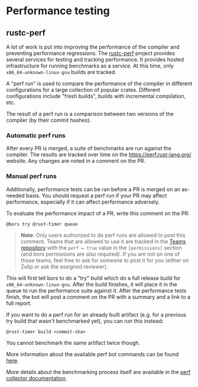 # Performance testing

## rustc-perf

A lot of work is put into improving the performance of the compiler and
preventing performance regressions.
The [rustc-perf](https://github.com/rust-lang/rustc-perf) project provides
several services for testing and tracking performance.
It provides hosted infrastructure for running benchmarks as a service.
At this time, only `x86_64-unknown-linux-gnu` builds are tracked.

A "perf run" is used to compare the performance of the compiler in different
configurations for a large collection of popular crates.
Different configurations include "fresh builds", builds with incremental compilation, etc.

The result of a perf run is a comparison between two versions of the compiler
(by their commit hashes).

### Automatic perf runs

After every PR is merged, a suite of benchmarks are run against the compiler.
The results are tracked over time on the <https://perf.rust-lang.org/> website.
Any changes are noted in a comment on the PR.

### Manual perf runs

Additionally, performance tests can be ran before a PR is merged on an as-needed basis.
You should request a perf run if your PR may affect performance, especially if
it can affect performance adversely.

To evaluate the performance impact of a PR, write this comment on the PR:

`@bors try @rust-timer queue`

> **Note**: Only users authorized to do perf runs are allowed to post this comment.
> Teams that are allowed to use it are tracked in the [Teams
> repository](https://github.com/rust-lang/team) with the `perf = true` value
> in the `[permissions]` section (and bors permissions are also required).
> If you are not on one of those teams, feel free to ask for someone to post
> it for you (either on Zulip or ask the assigned reviewer).

This will first tell bors to do a "try" build which do a full release build
for `x86_64-unknown-linux-gnu`.
After the build finishes, it will place it in the queue to run the performance
suite against it.
After the performance tests finish, the bot will post a comment on the PR with
a summary and a link to a full report.

If you want to do a perf run for an already built artifact (e.g. for a previous try
build that wasn't benchmarked yet), you can run this instead:

`@rust-timer build <commit-sha>`

You cannot benchmark the same artifact twice though.

More information about the available perf bot commands can be found
[here](https://perf.rust-lang.org/help.html). 

More details about the benchmarking process itself are available in the [perf collector
documentation](https://github.com/rust-lang/rustc-perf/blob/master/collector/README.md).
